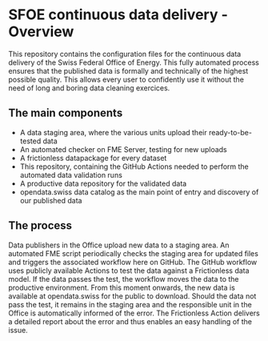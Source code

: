 # SFOE continuous data delivery - Overview
This repository contains the configuration files for the continuous data delivery of the Swiss Federal Office of Energy.
This fully automated process ensures that the published data is formally and technically of the highest possible quality. This allows every user to confidently use it without the need of long and boring data cleaning exercices.

## The main components
* A data staging area, where the various units upload their ready-to-be-tested data
* An automated checker on FME Server, testing for new uploads
* A frictionless datapackage for every dataset
* This repository, containing the GitHub Actions needed to perform the automated data validation runs
* A productive data repository for the validated data
* opendata.swiss data catalog as the main point of entry and discovery of our published data


## The process
Data publishers in the Office upload new data to a staging area. An automated FME script periodically checks the staging area for updated files and triggers the associated workflow here on GitHub.
The GitHub workflow uses publicly available Actions to test the data against a Frictionless data model. If the data passes the test, the workflow moves the data to the productive environment. From this moment onwards, the new data is available at opendata.swiss for the public to download.
Should the data not pass the test, it remains in the staging area and the responsible unit in the Office is automatically informed of the error. The Frictionless Action delivers a detailed report about the error and thus enables an easy handling of the issue.
